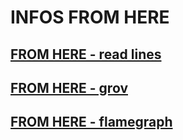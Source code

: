 
# INFOS FROM HERE

## [FROM HERE - read lines](https://doc.rust-lang.org/rust-by-example/std_misc/file/read_lines.html)

## [FROM HERE - grov](https://github.com/mozilla/grcov#how-to-get-grcov)

## [FROM HERE - flamegraph](https://github.com/killercup/cargo-flamegraph)
